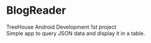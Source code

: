 BlogReader
==========

TreeHouse Android Development 1st project <br>
Simple app to query JSON data and display it in a table.
